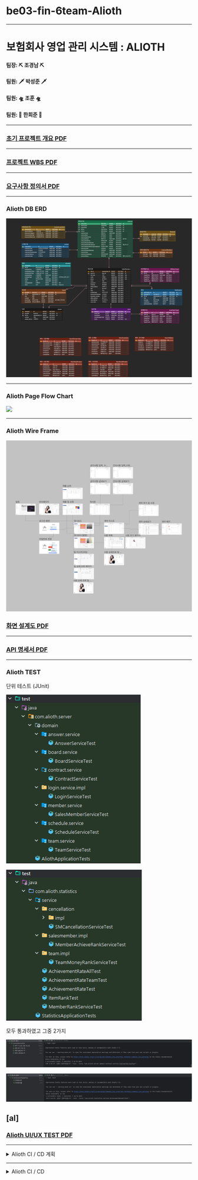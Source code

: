 # be03-fin-6team-Alioth

---

# 보험회사 영업 관리 시스템 : ALIOTH

#### 팀장: ⛏️ 조경남  ⛏️
#### 팀원: 🗡️ 박성준  🗡️
#### 팀원: 🛸 조훈  🛸   
#### 팀원: 🐤 한희준 🐤

---

### [초기 프로젝트 개요 PDF](https://github.com/beyond-sw-camp/be03-fin-6team-Alioth/blob/main/Docs/alioth_%ED%94%84%EB%A1%9C%EC%A0%9D%ED%8A%B8%20%EA%B0%9C%EC%9A%94.pdf)

---

### [프로젝트 WBS PDF](https://github.com/beyond-sw-camp/be03-fin-6team-Alioth/blob/main/Docs/Alioth.xlsx-WBS.pdf)

---

### [요구사항 정의서 PDF](https://github.com/beyond-sw-camp/be03-fin-6team-Alioth/blob/main/Docs/Alioth.xlsx-요구사항정의서.pdf)

---

### Alioth DB ERD
![](https://github.com/beyond-sw-camp/be03-fin-6team-Alioth/blob/main/Docs/img/AliothERD.png)

---

### Alioth Page Flow Chart
![](https://github.com/beyond-sw-camp/be03-fin-6team-Alioth/blob/main/Docs/img/AliothFlowChart.png)

---

### Alioth Wire Frame
![](https://github.com/beyond-sw-camp/be03-fin-6team-Alioth/blob/main/Docs/img/화면구성도.png)

### [화면 설계도 PDF](https://github.com/beyond-sw-camp/be03-fin-6team-Alioth/blob/main/Docs/AliothFigma.pdf)

---

### [API 명세서 PDF](https://github.com/beyond-sw-camp/be03-fin-6team-Alioth/blob/main/Docs/Alioth.xlsx-api명세서.pdf)

---


### Alioth TEST

단위 테스트 (JUnit)

![](https://github.com/beyond-sw-camp/be03-fin-6team-Alioth/blob/main/Docs/img/TEST0405/테스트1.png)

![](https://github.com/beyond-sw-camp/be03-fin-6team-Alioth/blob/main/Docs/img/TEST0405/테스트2.png)

모두 통과하였고 그중 2가지

![](https://github.com/beyond-sw-camp/be03-fin-6team-Alioth/blob/main/Docs/img/TEST0405/계약테스트.png)

![](https://github.com/beyond-sw-camp/be03-fin-6team-Alioth/blob/main/Docs/img/TEST0405/전체달성테스트.png)


[al]
---

### [Alioth UI/UX TEST PDF](https://github.com/beyond-sw-camp/be03-fin-6team-Alioth/blob/main/Docs/ALIOTH_2024.04.24_UI_UX.pdf) 


---

<details>
  <summary> Alioth CI / CD 계획 </summary>

## 목표 및 범위:
- 메인 서비스, 통계서비스 다중 서비스로 구성하고
  쿠버네티스를 활용하여 배포해 대규모 데이터 및 트래픽 대응을 목표로 함.

<br>

## 환경 및 도구:
- Github Action, Docker, ECR, Kubernetes

<br>

## 빌드 및 배포:
- 빌드 스크립트: Gradle -> jar
- 자동화 스크립트: jar -> Action.yml 통해 배포

<br>

## 배포 전략:
- Bule-Green 배포 전략

<br>

### 단계:

1. **GitHub 저장소 체크아웃**

2. **jar 만들기**

3. **AWS 자격 증명 구성**

4. **클러스터 정보 업데이트**

5. **Amazon ECR (이미지 저장소) 로그인**

6. **Docker 이미지 빌드 및 푸시**

7. **Kubernetes에 서비스 적용 및 배포 재시작**

</details>

---

<details>
  <summary> Alioth CI / CD </summary>

## Front-End 배포
1. Git Actions -> node.js 설치 및 배포에 필요한 환경세팅
2. npm install, build
3. aws 연결 후 S3에 배포
4. S3 -> CloudFront 연결
5. CloudFront -> Route 53 연결
6. Route 53 -> AWS Certificate Manager 를 이용해 SSL 인증

## Back-End 배포
1. Git Actions -> JDK 21 설치 및 배포에 필요한 환경세팅
2. gradlew 실행 권한주기
3. EKS 위한 kubectl 설치
4. aws 연결 후 EKS 클러스터 연결
5. ECR 연결
6. Git Actions Secrets 파일 연결
7. Dockerfile 사용해 이미지 빌드 및 ECR push
8. EKS Deployment 생성 및 실행
9. EKS Service 생성 및 실행
10. EKS Pod Auto Scaling 위한 HPA 생성 및 실행
11. ALB-Ingress-Controller 다운 및 실행
12. EKS ALB-Ingress(ALB) 생성 및 실행
13. ALB -> Route 53 연결
14. Route 53 -> AWS Certificate Manager 를 이용해 SSL 인증


## 배포 구조
![](https://github.com/beyond-sw-camp/be03-fin-6team-Alioth/blob/main/Docs/img/alioth-deploy.png)

## kubectl Commend 
![](https://github.com/beyond-sw-camp/be03-fin-6team-Alioth/blob/main/Docs/img/alioth-kubectl.png)

## 배포 중요 내용
1. EKS vpc 에 2~4개의 node 생성 ( 최소 2개, 최대 4개 EC2 Auto Scaling)
2. 노드에 pod 생성 및 한개 pod 에 spring boot 프로젝트 서비스 2개 실행 (server, statistics)
3. HPA (최소 2개, 최대 4개 pod resources 70% 이상이면 Pod Auto Scaling)
4. ALB-Ingress 를 사용해 IP로 pod 연결
5. pod 포트번호에 따라 다른 서비스 실행 (server, statistics)
6. pod 수가 증가하면 node 수가 증가할 수 있음
7. pod 수가 증가하면 ALB-Ingress-Controller 에서 인식해서 ALB 자동으로 pod 연결
8. 모든 pod 는 readinessProbe, livenessProbe를 사용하여 무중단 배포를 지향함
9. ALB-Ingress 또한 pod에 연결하기전에 healthcheck 를 하고 연결하여 끊김없는 서비스 연결을 지향함

## Git Actions

#### Front-End
![](https://github.com/beyond-sw-camp/be03-fin-6team-Alioth/blob/main/Docs/img/alioth-front-actions.png)

#### Back-End
![](https://github.com/beyond-sw-camp/be03-fin-6team-Alioth/blob/main/Docs/img/alioth-back-actions.png)

## 배포 자원

#### Front-End S3
![](https://github.com/beyond-sw-camp/be03-fin-6team-Alioth/blob/main/Docs/img/alioth-S3.png)

#### Front-End CloudFront
![](https://github.com/beyond-sw-camp/be03-fin-6team-Alioth/blob/main/Docs/img/alioth-CloudFront.png)

#### Front-End CloudFront Deploy
![](https://github.com/beyond-sw-camp/be03-fin-6team-Alioth/blob/main/Docs/img/alioth-CloudFront-deploy.png)

------

#### Back-End ECR
![](https://github.com/beyond-sw-camp/be03-fin-6team-Alioth/blob/main/Docs/img/alioth-ECR.png)

#### Back-End EKS
![](https://github.com/beyond-sw-camp/be03-fin-6team-Alioth/blob/main/Docs/img/alioth-EKS.png)

#### Back-End EKS POD
![](https://github.com/beyond-sw-camp/be03-fin-6team-Alioth/blob/main/Docs/img/alioth-pod.png)

#### Back-End EKS HPA (Horizontal Pod Autoscaling)
![](https://github.com/beyond-sw-camp/be03-fin-6team-Alioth/blob/main/Docs/img/alioth-HPA.png)

#### Back-End EKS Deployment
![](https://github.com/beyond-sw-camp/be03-fin-6team-Alioth/blob/main/Docs/img/alioth-deployment.png)

#### Back-End EKS Service
![](https://github.com/beyond-sw-camp/be03-fin-6team-Alioth/blob/main/Docs/img/alioth-service.png)

#### Back-End Ingress
![](https://github.com/beyond-sw-camp/be03-fin-6team-Alioth/blob/main/Docs/img/alioth-ingress.png)

#### Back-End alb
![](https://github.com/beyond-sw-camp/be03-fin-6team-Alioth/blob/main/Docs/img/alioth-alb.png)

#### Back-End ALB-Ingress
![](https://github.com/beyond-sw-camp/be03-fin-6team-Alioth/blob/main/Docs/img/alioth-ingress-alb.png)

#### Back-End Image File S3
![](https://github.com/beyond-sw-camp/be03-fin-6team-Alioth/blob/main/Docs/img/alioth-img-S3.png)

</details>